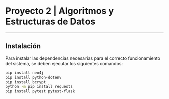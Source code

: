 # Proyecto 2 | Algoritmos y Estructuras de Datos

---

## Instalación

Para instalar las dependencias necesarias para el correcto funcionamiento del sistema, se deben ejecutar los siguientes comandos:

```bash
pip install neo4j
pip install python-dotenv
pip install bcrypt
python -m pip install requests
pip install pytest pytest-flask
